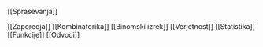 [[Spraševanja]]

[[Zaporedja]]
[[Kombinatorika]]
[[Binomski izrek]]
[[Verjetnost]]
[[Statistika]]
[[Funkcije]]
[[Odvodi]]